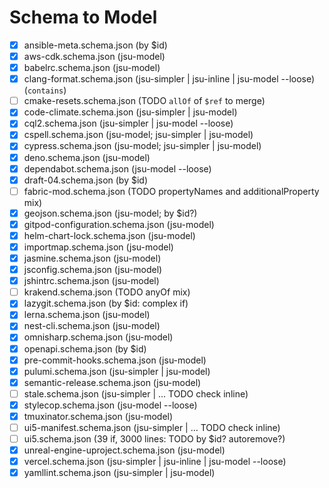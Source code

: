 # Schema to Model

- [x] ansible-meta.schema.json (by $id)
- [x] aws-cdk.schema.json (jsu-model)
- [x] babelrc.schema.json (jsu-model)
- [x] clang-format.schema.json (jsu-simpler | jsu-inline | jsu-model --loose) (`contains`)
- [ ] cmake-resets.schema.json (TODO `allOf` of `$ref` to merge)
- [x] code-climate.schema.json (jsu-simpler | jsu-model)
- [x] cql2.schema.json (jsu-simpler | jsu-model --loose)
- [x] cspell.schema.json (jsu-model; jsu-simpler | jsu-model)
- [x] cypress.schema.json (jsu-model; jsu-simpler | jsu-model)
- [x] deno.schema.json (jsu-model)
- [x] dependabot.schema.json (jsu-model --loose)
- [x] draft-04.schema.json (by $id)
- [ ] fabric-mod.schema.json (TODO propertyNames and additionalProperty mix)
- [x] geojson.schema.json (jsu-model; by $id?)
- [x] gitpod-configuration.schema.json (jsu-model)
- [x] helm-chart-lock.schema.json (jsu-model)
- [x] importmap.schema.json (jsu-model)
- [x] jasmine.schema.json (jsu-model)
- [x] jsconfig.schema.json (jsu-model)
- [x] jshintrc.schema.json (jsu-model)
- [ ] krakend.schema.json (TODO anyOf mix)
- [x] lazygit.schema.json (by $id: complex if)
- [x] lerna.schema.json (jsu-model)
- [x] nest-cli.schema.json (jsu-model)
- [x] omnisharp.schema.json (jsu-model)
- [x] openapi.schema.json (by $id)
- [x] pre-commit-hooks.schema.json (jsu-model)
- [x] pulumi.schema.json (jsu-simpler | jsu-model)
- [x] semantic-release.schema.json (jsu-model)
- [ ] stale.schema.json (jsu-simpler | ... TODO check inline)
- [x] stylecop.schema.json (jsu-model --loose)
- [x] tmuxinator.schema.json (jsu-model)
- [ ] ui5-manifest.schema.json (jsu-simpler | ... TODO check inline)
- [ ] ui5.schema.json (39 if, 3000 lines: TODO by $id? autoremove?)
- [x] unreal-engine-uproject.schema.json (jsu-model)
- [x] vercel.schema.json (jsu-simpler | jsu-inline | jsu-model --loose)
- [x] yamllint.schema.json (jsu-simpler | jsu-model)
